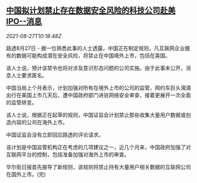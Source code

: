 <!--1630060262000-->
[中国拟计划禁止存在数据安全风险的科技公司赴美IPO--消息](https://cn.reuters.com/article/china-restrictions-ipo-usa-sources-0827-idCNKBS2FS0VG)
------

<div><i>2021-08-27T10:18:48Z</i></div><p>路透8月27日 - 据一位熟悉此事的人士透露，中国正在制定规则，凡互联网企业握有的数据可能构成潜在安全风险，将禁止在中国境外上市，包括在美国。</p><p>该人士说，预计该禁令也将对涉及意识形态问题的公司实施。由于此事未公开，消息人士要求匿名。</p><p>中国当局上个月表示，计划加强对所有在境外上市的公司的监管，网约车巨头滴滴出行在美国上市几天后，遭中国政府部门进驻网络安全审查，接着更展开一次全面的监管转变。</p><p>该人士说，根据正在起草的规则，中国证监会计划禁止那些收集大量用户数据或创造内容的公司在海外上市。</p><p>中国证监会没有立即回应路透的评论请求。</p><p>该计划是中国监管机构正在考虑的几项建议之一，近几个月来，中国政府加强了对互联网平台的控制，包括准备加强对海外上市的审查。</p><p>华尔街日报首先报导了新规则，该规则将禁止持有大量用户相关数据的互联网公司在国外上市。(完)</p>
